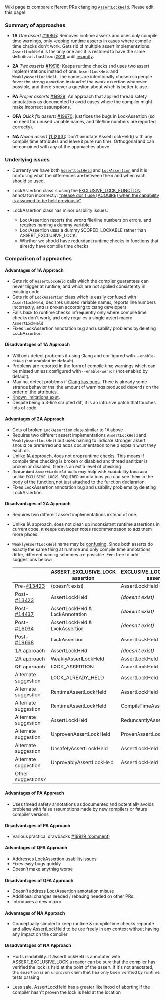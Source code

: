 Wiki page to compare different PRs changing [`AssertLockHeld`](https://github.com/bitcoin/bitcoin/blob/be3af4f31089726267ce2dbdd6c9c153bb5aeae1/src/sync.h#L79). Please edit this page!

### Summary of approaches

- **1A** *One assert* [#19865](https://github.com/bitcoin/bitcoin/pull/19865): Removes runtime asserts and uses only compile time warnings, only keeping runtime asserts in cases where compile time checks don't work. Gets rid of multiple assert implementations. `AssertLockHeld` is the only one and it is restored to have the same definition it had from [2018](https://github.com/bitcoin/bitcoin/pull/13423) until [recently](https://github.com/bitcoin/bitcoin/pull/19668).

- **2A** *Two asserts* [#19918](https://github.com/bitcoin/bitcoin/pull/19918): Keeps runtime checks and uses two assert implementations instead of one: `AssertLockHeld` and `WeaklyAssertLockHeld`. The names are intentionally chosen so people favor the strong assertion instead of the weak assertion whenever possible, and there's never a question about which is better to use.

- **PA** *Proper asserts* [#19929](https://github.com/bitcoin/bitcoin/pull/19929): An approach that applied thread safety annotations as documented to avoid cases where the compiler might make incorrect assumptions.

- **QFA** *Quick fix asserts* [#19970](https://github.com/bitcoin/bitcoin/pull/19970): just fixes the bugs in LockAssertion (so no need for unused variable names, and file/line numbers are reported correctly).

- **NA** *Naked assert* [[1]](http://www.erisian.com.au/bitcoin-core-dev/log-2020-09-17.html#l-650)[[2]](https://reviews.llvm.org/D87629#2272676)[[3]](https://reviews.llvm.org/D87629#2278073): Don't annotate AssertLockHeld() with any compile time attributes and leave it pure run time. Orthogonal and can be combined with any of the approaches above.

### Underlying issues

- Currently we have both [`AssertLockHeld`](https://github.com/bitcoin/bitcoin/blob/be3af4f31089726267ce2dbdd6c9c153bb5aeae1/src/sync.h#L79) and [`LockAssertion`](https://github.com/bitcoin/bitcoin/blob/be3af4f31089726267ce2dbdd6c9c153bb5aeae1/src/sync.h#L357) and it is confusing what the differences are between them and when each should be used.

- LockAssertion class is using the [EXCLUSIVE_LOCK_FUNCTION](https://clang.llvm.org/docs/ThreadSafetyAnalysis.html#acquire-acquire-shared-release-release-shared-release-generic) annotation incorrectly: ["please don't use [ACQUIRE] when the capability is assumed to be held previously"](https://reviews.llvm.org/D87629#2272676)

- LockAssertion class has minor usability issues:

  - LockAssertion reports the wrong file/line numbers on errors, and requires naming a dummy variable.
  - LockAssertion uses a dummy SCOPED_LOCKABLE rather than ASSERT_EXCLUSIVE_LOCK. 
  - Whether we should have redundant runtime checks in functions that already have compile time checks

### Comparison of approaches

#### Advantages of 1A Approach

- Gets rid of `AssertLockHeld` calls which the compiler guarantees can never trigger at runtime, and which are not applied consistently in existing code
- Gets rid of `LockAssertion` class which is easily confused with `AssertLockHeld`, declares unused variable names, reports line numbers incorrectly, and is broken according to clang developers
- Falls back to runtime checks infrequently only where compile time checks don't work, and only requires a single assert macro `AssertLockHeld` 
- Fixes LockAssertion annotation bug and usability problems by deleting LockAssertion

#### Disadvantages of 1A Approach

- Will only detect problems if using Clang and configured with `--enable-debug` (not enabled by default).
- Problems are reported in the form of compile time warnings which can be missed unless configured with `--enable-werror` (not enabled by default).
- May not detect problems if [Clang has bugs](https://github.com/bitcoin/bitcoin/pull/19865#issuecomment-687604066). There is already some strange behavior that the amount of warnings produced [depends on the order of the attributes](https://github.com/bitcoin/bitcoin/pull/19668#discussion_r467244459).
- [Known limitations exist](https://clang.llvm.org/docs/ThreadSafetyAnalysis.html#limitations).
- Despite being a 3-line scripted diff, it is an intrusive patch that touches lots of code

#### Advantages of 2A Approach

- Gets of broken `LockAssertion` class similar to 1A above
- Requires two different assert implementations `AssertLockHeld` and `WeaklyAssertLockHeld` but uses naming to indicate stronger assert should be preferred and adds documentation to help explain what they each do.
- Unlike 1A approach, does not drop runtime checks. This means if compile time checking is broken or disabled and thread sanitizer is broken or disabled, there is an extra level of checking
- Redundant `AssertLockHeld` calls may help with readability because unlike `EXCLUSIVE_LOCKS_REQUIRED` annotations you can see them in the body of the function, not just attached to the function declaration.
- Fixes LockAssertion annotation bug and usability problems by deleting LockAssertion

#### Disadvantages of 2A Approach

- Requires two different assert implementations instead of one.
- Unlike 1A approach, does not clean up inconsistent runtime assertions in current code. It keeps developer notes recommendation to add them more places.
- `WeaklyAssertLockHeld` name may be [confusing](https://github.com/bitcoin/bitcoin/pull/19918#issuecomment-694486228). Since both asserts do exactly the same thing at runtime and only compile time annotations differ, different naming schemes are possible. Feel free to add suggestions below:

  |                                                              | ASSERT_EXCLUSIVE_LOCK assertion | EXCLUSIVE_LOCKS_REQUIRED assertion |
  |--------------------------------------------------------------|---------------------------------|------------------------------------|
  | Pre-[#13423](https://github.com/bitcoin/bitcoin/pull/13423)  | (doesn't exist)                 | AssertLockHeld (if lock is used)   |
  | Post-[#13423](https://github.com/bitcoin/bitcoin/pull/13423) | AssertLockHeld                  | _(doesn't exist)_                  |
  | Post-[#14437](https://github.com/bitcoin/bitcoin/pull/14437) | AssertLockHeld & LockAnnotation | _(doesn't exist)_                  |
  | Post-[#16034](https://github.com/bitcoin/bitcoin/pull/16034) | AssertLockHeld & LockAssertion  | _(doesn't exist)_                  |
  | Post-[#19668](https://github.com/bitcoin/bitcoin/pull/19668) | LockAssertion                   | AssertLockHeld                     |
  | 1A approach                                                  | AssertLockHeld                  | _(doesn't exist)_                  |
  | 2A approach                                                  | WeaklyAssertLockHeld            | AssertLockHeld                     |
  | QF approach                                                  | LOCK_ASSERTION                  | AssertLockHeld                     |
  | Alternate suggestion                                         | LOCK_ALREADY_HELD               | AssertLockHeld                     |     
  | Alternate suggestion                                         | RuntimeAssertLockHeld           | AssertLockHeld                     |
  | Alternate suggestion                                         | RuntimeAssertLockHeld           | CompileTimeAssertLockHeld          |
  | Alternate suggestion                                         | AssertLockHeld                  | RedundantlyAssertLockHeld          |
  | Alternate suggestion                                         | UnprovenAssertLockHeld          | ProvenAssertLockHeld               |
  | Alternate suggestion                                         | UnsafelyAssertLockHeld          | AssertLockHeld                     |
  | Alternate suggestion                                         | UnprovablyAssertLockHeld        | AssertLockHeld                     |
  | Other suggestions?                                           |                                 |                                    |


#### Advantages of PA Approach

- Uses thread safety annotations as documented and potentially avoids problems with false assumptions made by new compilers or future compiler versions

#### Disadvantages of PA Approach

- Various practical drawbacks [#19929 (comment)](https://github.com/bitcoin/bitcoin/pull/19929#issuecomment-690358411)

#### Advantages of QFA Approach

- Addresses LockAssertion usability issues
- Fixes easy bugs quickly
- Doesn't make anything worse

#### Disadvantages of QFA Approach

- Doesn't address LockAssertion annotation misuse
- Additional changes needed / rebasing needed on other PRs.
- Introduces a new macro

#### Advantages of NA Approach

- Conceptually simpler to keep runtime & compile time checks separate and allow AssertLockHeld to be use freely in any context without having any impact on the compiler

#### Disadvantages of NA Approach

- Hurts readability. If AssertLockHeld is annotated with ASSERT_EXCLUSIVE_LOCK a reader can be sure that the compiler has verified the lock is held at the point of the assert. If it's not annotated, the assertion is an unproven claim that has only been verified by runtime tests passing

- Less safe. AssertLockHeld has a greater likelihood of aborting if the compiler hasn't proven the lock is held at the location
